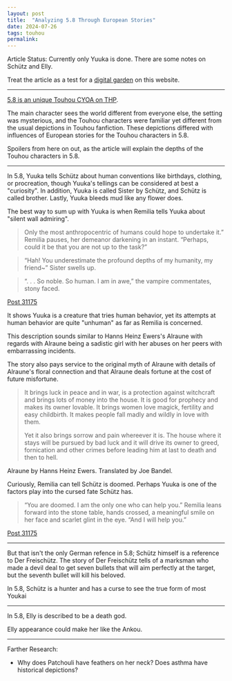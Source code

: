```yaml
---
layout: post
title:  "Analyzing 5.8 Through European Stories"
date: 2024-07-26
tags: touhou
permalink: 
---
```


Article Status: Currently only Yuuka is done. There are some notes on Schütz and Elly.

Treat the article as a test for a [digital garden](https://www.technologyreview.com/2020/09/03/1007716/digital-gardens-let-you-cultivate-your-own-little-bit-of-the-internet/) on this website.

---

[5.8 is an unique Touhou CYOA on THP](https://www.touhou-project.com/forest/res/29818.html). 

The main character sees the world different from everyone else, the setting was mysterious, and the Touhou characters were familiar yet different from the usual depictions in Touhou fanfiction. These depictions differed with influences of European stories for the Touhou characters in 5.8. 

Spoilers from here on out, as the article will explain the depths of the Touhou characters in 5.8.

---

In 5.8, Yuuka tells Schütz about human conventions like birthdays, clothing, or procreation, though Yuuka's tellings can be considered at best a "curiosity". In addition, Yuuka is called Sister by Schütz, and Schütz is called brother. Lastly, Yuuka bleeds mud like any flower does. 

The best way to sum up with Yuuka is when Remilia tells Yuuka about "silent wall admiring".

> Only the most anthropocentric of humans could hope to undertake it.” Remilia pauses, her demeanor darkening in an instant. “Perhaps, could it be that you are not up to the task?”

> “Hah! You underestimate the profound depths of my humanity, my friend~” Sister swells up.

> “. . . So noble. So human. I am in awe,” the vampire commentates, stony faced.

[Post 31175](https://www.touhou-project.com/forest/res/31030.html#postform)

It shows Yuuka is a creature that tries human behavior, yet its attempts at human behavior are quite "unhuman" as far as Remilia is concerned.

This description sounds similar to Hanns Heinz Ewers's Alraune with regards with Alraune being a sadistic girl with her abuses on her peers with embarrassing incidents.

 The story also pays service to the original myth of Alraune with details of Alraune's floral connection and that Alraune deals fortune at the cost of future misfortune.

> It brings luck in peace and in war, is a protection against witchcraft and brings lots of money into the house. It is good for prophecy and makes its owner lovable. It brings women love magick, fertility and easy childbirth. It makes people fall madly and wildly in love with them.
> 
> Yet it also brings sorrow and pain whereever it is. The house where it stays will be pursued by bad luck and it will drive its owner to greed, fornication and other crimes before leading him at last to death and then to hell.

Alraune by Hanns Heinz Ewers. Translated by Joe Bandel.

Curiously, Remilia can tell Schütz is doomed. Perhaps Yuuka is one of the factors play into the cursed fate Schütz has.

> “You are doomed. I am the only one who can help you.” Remilia leans forward into the stone table, hands crossed, a meaningful smile on her face and scarlet glint in the eye. “And I will help you.”

[Post 31175](https://www.touhou-project.com/forest/res/31030.html#31175)

---

But that isn't the only German refence in 5.8; Schütz himself is a reference to Der Freischütz. The story of Der Freischütz tells of a marksman who made a devil deal to get seven bullets that will aim perfectly at the target, but the seventh bullet will kill his beloved. 

In 5.8, Schütz is a hunter and has a curse to see the true form of most Youkai

---

In 5.8, Elly is described to be a death god.

Elly appearance could make her like the Ankou.

---

Farther Research:

- Why does Patchouli have feathers on her neck? Does asthma have historical depictions?
